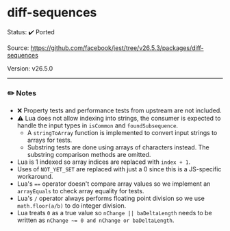 # diff-sequences

Status: :heavy_check_mark: Ported

Source: https://github.com/facebook/jest/tree/v26.5.3/packages/diff-sequences

Version: v26.5.0

---

### :pencil2: Notes
* :x: Property tests and performance tests from upstream are not included.
* :warning: Lua does not allow indexing into strings, the consumer is expected to handle the input types in `isCommon` and `foundSubsequence`.
    * A `stringToArray` function is implemented to convert input strings to arrays for tests.
    * Substring tests are done using arrays of characters instead. The substring comparison methods are omitted.
* Lua is 1 indexed so array indices are replaced with `index + 1`.
* Uses of `NOT_YET_SET` are replaced with just a 0 since this is a JS-specific workaround.
* Lua's `==` operator doesn't compare array values so we implement an `arrayEquals` to check array equality for tests.
* Lua's `/` operator always performs floating point division so we use `math.floor(a/b)` to do integer division.
* Lua treats `0` as a true value so `nChange || baDeltaLength` needs to be written as `nChange ~= 0 and nChange or baDeltaLength`.